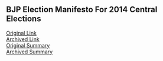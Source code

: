 ## BJP Election Manifesto For 2014 Central Elections
<a href="http://www.bjp.org/images/pdf_2014/full_manifesto_english_07.04.2014.pdf">Original Link</a><br><a href="https://web.archive.org/web/20140407153021/http://www.bjp.org/images/pdf_2014/full_manifesto_english_07.04.2014.pdf">Archived Link</a><br>
<a href="http://www.bjp.org/images/jpg_2014/manifesto_summary_17.04.2014.pdf">Original Summary</a><br><a href="https://web.archive.org/web/20140513111245/http://www.bjp.org/images/jpg_2014/manifesto_summary_17.04.2014.pdf">Archived Summary</a><br>
